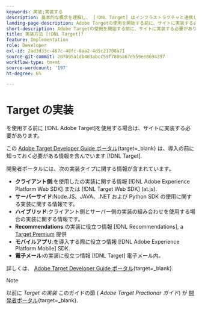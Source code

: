 ```yaml
---
keywords: 実装;実装する
description: 基本的な概念を理解し、 [!DNL Target] はインフラストラクチャと連携し、訪問者の追跡方法を理解します。
landing-page-description: Adobe Targetの使用を開始する前に、サイトに実装する必要があります。
short-description: Adobe Targetの使用を開始する前に、サイトに実装する必要があります。
title: 実装方法 [!DNL Target]?
feature: Implementation
role: Developer
exl-id: 2ad3d33c-467c-48fc-8aa2-4d5c21708a71
source-git-commit: 207095a1db483abcc59f7806a67e559ee8694397
workflow-type: tm+mt
source-wordcount: '197'
ht-degree: 6%

---
```


# Target の実装

を使用する前に [!DNL Adobe Target]を使用する場合は、サイトに実装する必要があります。

この [Adobe Target Developer Guide ポータル](https://developer.adobe.com/target/){target=_blank} は、導入の前に知っておく必要がある情報を含んでいます [!DNL Target].

開発者ポータルには、次の実装タイプに関する情報が含まれています。

* **クライアント側**:を使用したの実装に関する情報 [!DNL Adobe Experience Platform Web SDK] または [!DNL Target Web SDK] (at.js).
* **サーバーサイド**:Node.JS、JAVA、.NET および Python SDK の使用に関する実装に関する情報です。
* **ハイブリッド**:クライアント側とサーバー側の実装の組み合わせを使用する場合の実装に関する情報です。
* **Recommendations**:の実装に役立つ情報 [!DNL Recommendations], a [Target Premium](/help/main/c-intro/intro.md#premium) 提供
* **モバイルアプリ**:を導入する際に役立つ情報 [!DNL Adobe Experience Platform Mobile] SDK.
* **電子メール**:の実装に役立つ情報 [!DNL Target] 電子メール内。

詳しくは、 [Adobe Target Developer Guide ポータル](https://developer.adobe.com/target/){target=_blank}.

>[!NOTE]
>
>以前に *Target の実装* このガイドの節 ( *Adobe Target Practionar ガイド*) が [開発者ポータル](https://developer.adobe.com/target/){target=_blank}.




